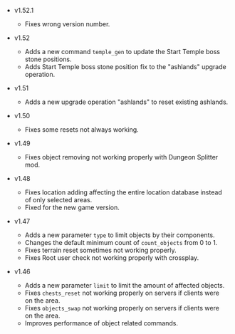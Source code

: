 - v1.52.1
  - Fixes wrong version number.

- v1.52
  - Adds a new command `temple_gen` to update the Start Temple boss stone positions.
  - Adds Start Temple boss stone position fix to the "ashlands" upgrade operation.

- v1.51
  - Adds a new upgrade operation "ashlands" to reset existing ashlands.

- v1.50
  - Fixes some resets not always working.

- v1.49
  - Fixes object removing not working properly with Dungeon Splitter mod.

- v1.48
  - Fixes location adding affecting the entire location database instead of only selected areas.
  - Fixed for the new game version.

- v1.47
  - Adds a new parameter `type` to limit objects by their components.
  - Changes the default minimum count of `count_objects` from 0 to 1.
  - Fixes terrain reset sometimes not working properly.
  - Fixes Root user check not working properly with crossplay.

- v1.46
  - Adds a new parameter `limit` to limit the amount of affected objects.
  - Fixes `chests_reset` not working properly on servers if clients were on the area.
  - Fixes `objects_swap` not working properly on servers if clients were on the area.
  - Improves performance of object related commands.
